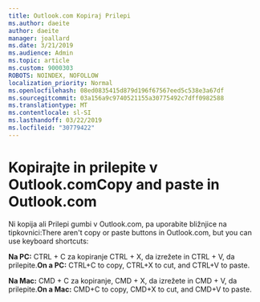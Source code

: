```yaml
---
title: Outlook.com Kopiraj Prilepi
ms.author: daeite
author: daeite
manager: joallard
ms.date: 3/21/2019
ms.audience: Admin
ms.topic: article
ms.custom: 9000303
ROBOTS: NOINDEX, NOFOLLOW
localization_priority: Normal
ms.openlocfilehash: 08ed0835415d879d196f67567eed5c538e3a67df
ms.sourcegitcommit: 03a156a9c9740521155a30775492c7dff0982588
ms.translationtype: MT
ms.contentlocale: sl-SI
ms.lasthandoff: 03/22/2019
ms.locfileid: "30779422"
---
```

# <a name="copy-and-paste-in-outlookcom"></a><span data-ttu-id="ede81-102">Kopirajte in prilepite v Outlook.com</span><span class="sxs-lookup"><span data-stu-id="ede81-102">Copy and paste in Outlook.com</span></span>

<span data-ttu-id="ede81-103">Ni kopija ali Prilepi gumbi v Outlook.com, pa uporabite bližnjice na tipkovnici:</span><span class="sxs-lookup"><span data-stu-id="ede81-103">There aren't copy or paste buttons in Outlook.com, but you can use keyboard shortcuts:</span></span>

<span data-ttu-id="ede81-104">**Na PC:** CTRL + C za kopiranje CTRL + X, da izrežete in CTRL + V, da prilepite.</span><span class="sxs-lookup"><span data-stu-id="ede81-104">**On a PC:** CTRL+C to copy, CTRL+X to cut, and CTRL+V to paste.</span></span>

<span data-ttu-id="ede81-105">**Na Mac:** CMD + C za kopiranje, CMD + X, da izrežete in CMD + V, da prilepite.</span><span class="sxs-lookup"><span data-stu-id="ede81-105">**On a Mac:** CMD+C to copy, CMD+X to cut, and CMD+V to paste.</span></span>